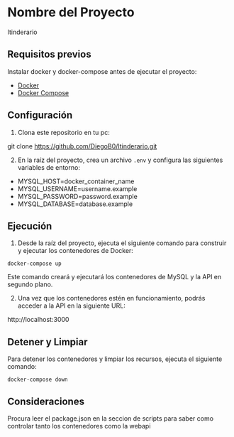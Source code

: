# Nombre del Proyecto

Itinderario

## Requisitos previos

Instalar docker y docker-compose antes de ejecutar el proyecto:

- [Docker](https://www.docker.com/)
- [Docker Compose](https://docs.docker.com/compose/)

## Configuración

1. Clona este repositorio en tu pc:

git clone https://github.com/DiegoB0/Itinderario.git

2. En la raíz del proyecto, crea un archivo `.env` y configura las siguientes
   variables de entorno:

 - MYSQL_HOST=docker_container_name
 - MYSQL_USERNAME=username.example
 - MYSQL_PASSWORD=password.example
 - MYSQL_DATABASE=database.example

## Ejecución

1. Desde la raíz del proyecto, ejecuta el siguiente comando para construir y
   ejecutar los contenedores de Docker:

`docker-compose up`

Este comando creará y ejecutará los contenedores de MySQL y la API en segundo
plano.

2. Una vez que los contenedores estén en funcionamiento, podrás acceder a la API
   en la siguiente URL:

http://localhost:3000

## Detener y Limpiar

Para detener los contenedores y limpiar los recursos, ejecuta el siguiente
comando:

`docker-compose down`

## Consideraciones

Procura leer el package.json en la seccion de scripts para saber como controlar
tanto los contenedores como la webapi
